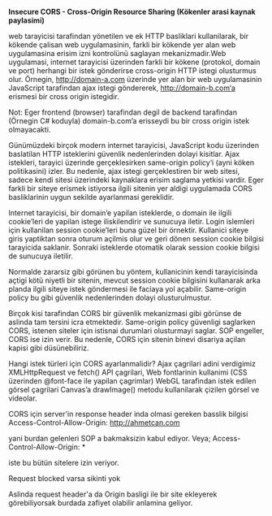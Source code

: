 **Insecure CORS - Cross-Origin Resource Sharing (Kökenler arasi kaynak paylasimi)**

 web tarayicisi tarafindan yönetilen ve ek HTTP basliklari kullanilarak, bir kökende çalisan web uygulamasinin, 
farkli bir kökende yer alan web uygulamasina erisim izni kontrolünü saglayan mekanizmadir.Web uygulamasi, internet 
tarayicisi üzerinden farkli bir kökene (protokol, domain ve port) herhangi bir istek gönderirse cross-origin HTTP istegi olusturmus olur.
Örnegin, http://domain-a.com üzerinde yer alan bir web uygulamasinin JavaScript tarafindan ajax istegi göndererek, 
http://domain-b.com‘a erismesi bir cross origin istegidir.

Not: Eger frontend (browser) tarafindan degil de backend tarafindan (Örnegin C# koduyla) domain-b.com’a erisseydi bu bir cross origin istek olmayacakti.

Günümüzdeki birçok modern internet tarayicisi, JavaScript kodu üzerinden baslatilan HTTP isteklerini güvenlik 
nedenlerinden dolayi kisitlar. Ajax istekleri, tarayici üzerinde gerçeklesirken same-origin policy‘i (ayni köken 
politikasini) izler. Bu nedenle, ajax istegi gerçeklestiren bir web sitesi, sadece kendi sitesi üzerindeki 
kaynaklara erisim saglama yetkisi vardir. Eger farkli bir siteye erismek istiyorsa ilgili sitenin yer aldigi 
uygulamada CORS basliklarinin uygun sekilde ayarlanmasi gereklidir.

Internet tarayicisi, bir domain’e yapilan isteklerde, o domain ile ilgili cookie’leri de yapilan istege iliskilendirir 
ve sunucuya iletir. Login islemleri için kullanilan session cookie’leri buna güzel bir örnektir. Kullanici siteye 
giris yaptiktan sonra oturum açilmis olur ve geri dönen session cookie bilgisi tarayicida saklanir. Sonraki 
isteklerde otomatik olarak session cookie bilgisi de sunucuya iletilir.

Normalde zararsiz gibi görünen bu yöntem, kullanicinin kendi tarayicisinda açtigi kötü niyetli bir sitenin, mevcut 
session cookie bilgisini kullanarak arka planda ilgili siteye istek göndermesi ile faciaya yol açabilir.
Same-origin policy bu gibi güvenlik nedenlerinden dolayi olusturulmustur.

Birçok kisi tarafindan CORS bir güvenlik mekanizmasi gibi görünse de aslinda tam tersini icra etmektedir. Same-origin 
policy güvenligi saglarken CORS, istenen siteler için istisnai durumlari olusturmayi saglar. SOP engeller, CORS ise izin verir. 
Bu nedenle, CORS için sitenin binevi disariya açilan kapisi gibi düsünebiliriz.

Hangi istek türleri için CORS ayarlanmalidir?
Ajax çagrilari adini verdigimiz XMLHttpRequest ve fetch() API çagrilari,
Web fontlarinin kullanimi (CSS üzerinden @font-face ile yapilan çagrimlar)
WebGL tarafindan istek edilen görsel çagrilari
Canvas’a drawImage() metodu kullanilarak çizilen görsel ve videolar.


CORS için server'in response header inda olmasi gereken basslik bilgisi
Access-Control-Allow-Origin: http://ahmetcan.com

yani burdan gelenleri SOP a bakmaksizin kabul ediyor. Veya;
Access-Control-Allow-Origin: * 

iste bu bütün sitelere izin veriyor.

Request blocked varsa sikinti yok

Aslinda request header'a da Origin basligi ile bir site ekleyerek görebiliyorsak burdada zafiyet olabilir anlamina geliyor. 



